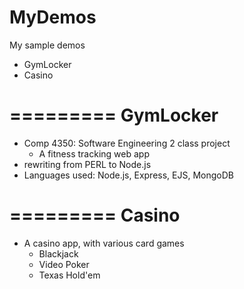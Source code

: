 MyDemos
=======

My sample demos
- GymLocker
- Casino


=========
GymLocker
=========
- Comp 4350: Software Engineering 2 class project
  - A fitness tracking web app
- rewriting from PERL to Node.js
- Languages used: Node.js, Express, EJS, MongoDB


=========
Casino 
=========
- A casino app, with various card games
  - Blackjack
  - Video Poker
  - Texas Hold'em
